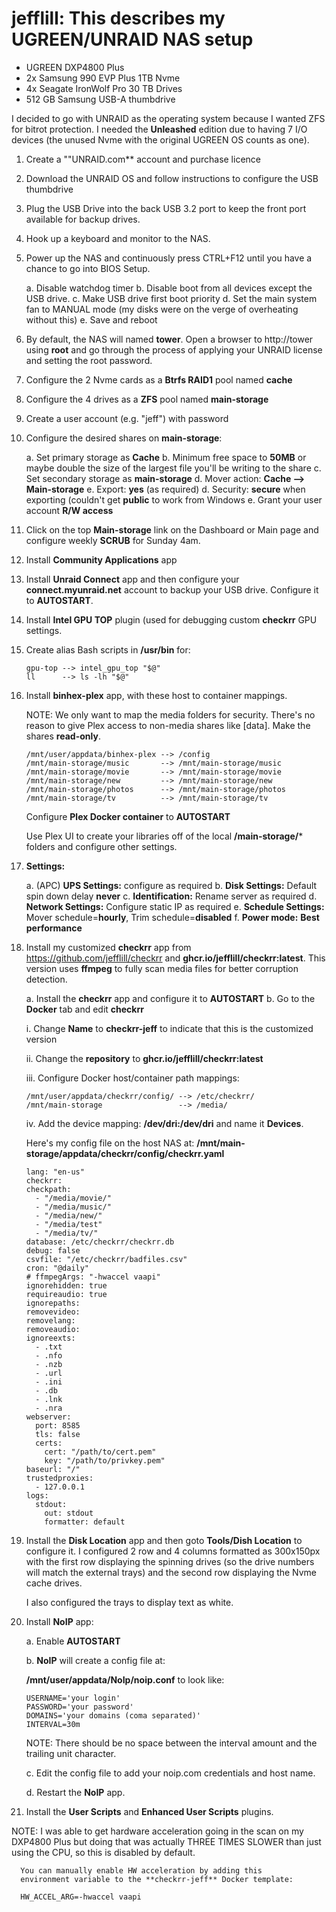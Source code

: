 # jefflill: This describes my UGREEN/UNRAID NAS setup

* UGREEN DXP4800 Plus
* 2x Samsung 990 EVP Plus 1TB Nvme
* 4x Seagate IronWolf Pro 30 TB Drives
* 512 GB Samsung USB-A thumbdrive

I decided to go with UNRAID as the operating system because
I wanted ZFS for bitrot protection.  I needed the **Unleashed**
edition due to having 7 I/O devices (the unused Nvme with the
original UGREEN OS counts as one).

1. Create a ""UNRAID.com** account and purchase licence

2. Download the UNRAID OS and follow instructions to
   configure the USB thumbdrive

3. Plug the USB Drive into the back USB 3.2 port to
   keep the front port available for backup drives.

3. Hook up a keyboard and monitor to the NAS.

4. Power up the NAS and continuously press CTRL+F12
   until you have a chance to go into BIOS Setup.

   a. Disable watchdog timer
   b. Disable boot from all devices except the USB drive.
   c. Make USB drive first boot priority
   d. Set the main system fan to MANUAL mode (my disks
      were on the verge of overheating without this)
   e. Save and reboot

5. By default, the NAS will named **tower**.  Open a browser
   to http://tower using **root** and go through the
   process of applying your UNRAID license and setting
   the root password.

5. Configure the 2 Nvme cards as a **Btrfs RAID1** pool
   named **cache**

6. Configure the 4 drives as a **ZFS** pool named **main-storage**

7. Create a user account (e.g. "jeff") with password

8. Configure the desired shares on **main-storage**:

   a. Set primary storage as **Cache**
   b. Minimum free space to **50MB** or maybe double the size
      of the largest file you'll be writing to the share
   c. Set secondary storage as **main-storage**
   d. Mover action: **Cache --> Main-storage**
   e. Export: **yes** (as required)
   d. Security: **secure** when exporting (couldn't get
      **public** to work from Windows
   e. Grant your user account **R/W access**

9. Click on the top **Main-storage** link on the Dashboard or 
   Main page and configure weekly **SCRUB**  for Sunday 4am.

10. Install **Community Applications** app

11. Install **Unraid Connect** app and then configure your
    **connect.myunraid.net** account to backup your USB
    drive.  Configure it to **AUTOSTART**.

12. Install **Intel GPU TOP** plugin (used for debugging
    custom **checkrr** GPU settings.

13. Create alias Bash scripts in **/usr/bin** for:
    
    ```
    gpu-top --> intel_gpu_top "$@"
    ll      --> ls -lh "$@"
    ```

14. Install **binhex-plex** app, with these host to container
    mappings.
    
    NOTE: We only want to map the media folders for security.
          There's no reason to give Plex access to non-media
          shares like [data].  Make the shares **read-only**.

    ```
    /mnt/user/appdata/binhex-plex --> /config
    /mnt/main-storage/music       --> /mnt/main-storage/music
    /mnt/main-storage/movie       --> /mnt/main-storage/movie
    /mnt/main-storage/new         --> /mnt/main-storage/new
    /mnt/main-storage/photos      --> /mnt/main-storage/photos
    /mnt/main-storage/tv          --> /mnt/main-storage/tv
    ```

    Configure **Plex Docker container** to **AUTOSTART**
    
    Use Plex UI to create your libraries off of the local
    **/main-storage/*** folders and configure other settings.

15. **Settings:**

    a. (APC) **UPS Settings:** configure as required
    b. **Disk Settings:** Default spin down delay **never**
    c. **Identification:** Rename server as required
    d. **Network Settings:** Configure static IP as required
    e. **Schedule Settings:** Mover schedule=**hourly**,
       Trim schedule=**disabled**
    f. **Power mode:** **Best performance**

16. Install my customized **checkrr** app from 
    https://github.com/jefflill/checkrr and 
    **ghcr.io/jefflill/checkrr:latest**.  This version
    uses **ffmpeg** to fully scan media files for
    better corruption detection.

    a. Install the **checkrr** app and configure it to **AUTOSTART**
    b. Go to the **Docker** tab and edit **checkrr**

       i. Change **Name** to **checkrr-jeff** to indicate
          that this is the customized version

       ii. Change the **repository** to **ghcr.io/jefflill/checkrr:latest**

       iii. Configure Docker host/container path mappings:
       ```
       /mnt/user/appdata/checkrr/config/ --> /etc/checkrr/
       /mnt/main-storage                 --> /media/
       ```

       iv. Add the device mapping: **/dev/dri:/dev/dri** and name
           it **Devices**.

      Here's my config file on the host NAS at:
      **/mnt/main-storage/appdata/checkrr/config/checkrr.yaml**
      ```
      lang: "en-us"
      checkrr:
      checkpath: 
        - "/media/movie/"
        - "/media/music/"
        - "/media/new/"
        - "/media/test"
        - "/media/tv/"
      database: /etc/checkrr/checkrr.db
      debug: false
      csvfile: "/etc/checkrr/badfiles.csv"
      cron: "@daily"
      # ffmpegArgs: "-hwaccel vaapi"
      ignorehidden: true
      requireaudio: true
      ignorepaths:
      removevideo:
      removelang:
      removeaudio:
      ignoreexts:
        - .txt
        - .nfo
        - .nzb
        - .url
        - .ini
        - .db
        - .lnk
        - .nra
      webserver:
        port: 8585
        tls: false
        certs:
          cert: "/path/to/cert.pem"
          key: "/path/to/privkey.pem"
      baseurl: "/"
      trustedproxies:
        - 127.0.0.1
      logs:
        stdout:
          out: stdout
          formatter: default
      ```

17. Install the **Disk Location** app and then goto 
    **Tools/Dish Location** to configure it.  I configured
    2 row and 4 columns formatted as 300x150px with the
    first row displaying the spinning drives (so the drive
    numbers will match the external trays) and the second
    row displaying the Nvme cache drives.

    I also configured the trays to display text as white.

18. Install **NoIP** app:

    a. Enable **AUTOSTART**

    b. **NoIP** will create a config file at:

       **/mnt/user/appdata/NoIp/noip.conf** to look like:
       ```
       USERNAME='your login'
       PASSWORD='your password'
       DOMAINS='your domains (coma separated)'
       INTERVAL=30m
       ```

       NOTE: There should be no space between the interval
             amount and the trailing unit character.

    c. Edit the config file to add your noip.com credentials
       and host name.

    d. Restart the **NoIP** app.

19. Install the **User Scripts** and **Enhanced User Scripts** plugins.

NOTE: I was able to get hardware acceleration going in the scan
      on my DXP4800 Plus but doing that was actually THREE TIMES SLOWER
      than just using the CPU, so this is disabled by default.

      You can manually enable HW acceleration by adding this 
      environment variable to the **checkrr-jeff** Docker template:

      HW_ACCEL_ARG=-hwaccel vaapi
